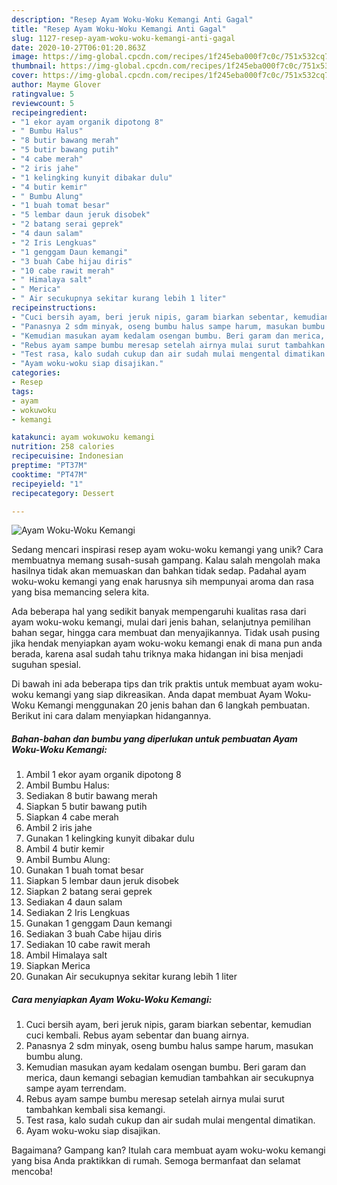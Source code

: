 ```yaml
---
description: "Resep Ayam Woku-Woku Kemangi Anti Gagal"
title: "Resep Ayam Woku-Woku Kemangi Anti Gagal"
slug: 1127-resep-ayam-woku-woku-kemangi-anti-gagal
date: 2020-10-27T06:01:20.863Z
image: https://img-global.cpcdn.com/recipes/1f245eba000f7c0c/751x532cq70/ayam-woku-woku-kemangi-foto-resep-utama.jpg
thumbnail: https://img-global.cpcdn.com/recipes/1f245eba000f7c0c/751x532cq70/ayam-woku-woku-kemangi-foto-resep-utama.jpg
cover: https://img-global.cpcdn.com/recipes/1f245eba000f7c0c/751x532cq70/ayam-woku-woku-kemangi-foto-resep-utama.jpg
author: Mayme Glover
ratingvalue: 5
reviewcount: 5
recipeingredient:
- "1 ekor ayam organik dipotong 8"
- " Bumbu Halus"
- "8 butir bawang merah"
- "5 butir bawang putih"
- "4 cabe merah"
- "2 iris jahe"
- "1 kelingking kunyit dibakar dulu"
- "4 butir kemir"
- " Bumbu Alung"
- "1 buah tomat besar"
- "5 lembar daun jeruk disobek"
- "2 batang serai geprek"
- "4 daun salam"
- "2 Iris Lengkuas"
- "1 genggam Daun kemangi"
- "3 buah Cabe hijau diris"
- "10 cabe rawit merah"
- " Himalaya salt"
- " Merica"
- " Air secukupnya sekitar kurang lebih 1 liter"
recipeinstructions:
- "Cuci bersih ayam, beri jeruk nipis, garam biarkan sebentar, kemudian cuci kembali. Rebus ayam sebentar dan buang airnya."
- "Panasnya 2 sdm minyak, oseng bumbu halus sampe harum, masukan bumbu alung."
- "Kemudian masukan ayam kedalam osengan bumbu. Beri garam dan merica, daun kemangi sebagian kemudian tambahkan air secukupnya sampe ayam terrendam."
- "Rebus ayam sampe bumbu meresap setelah airnya mulai surut tambahkan kembali sisa kemangi."
- "Test rasa, kalo sudah cukup dan air sudah mulai mengental dimatikan."
- "Ayam woku-woku siap disajikan."
categories:
- Resep
tags:
- ayam
- wokuwoku
- kemangi

katakunci: ayam wokuwoku kemangi 
nutrition: 258 calories
recipecuisine: Indonesian
preptime: "PT37M"
cooktime: "PT47M"
recipeyield: "1"
recipecategory: Dessert

---
```



![Ayam Woku-Woku Kemangi](https://img-global.cpcdn.com/recipes/1f245eba000f7c0c/751x532cq70/ayam-woku-woku-kemangi-foto-resep-utama.jpg)

Sedang mencari inspirasi resep ayam woku-woku kemangi yang unik? Cara membuatnya memang susah-susah gampang. Kalau salah mengolah maka hasilnya tidak akan memuaskan dan bahkan tidak sedap. Padahal ayam woku-woku kemangi yang enak harusnya sih mempunyai aroma dan rasa yang bisa memancing selera kita.

Ada beberapa hal yang sedikit banyak mempengaruhi kualitas rasa dari ayam woku-woku kemangi, mulai dari jenis bahan, selanjutnya pemilihan bahan segar, hingga cara membuat dan menyajikannya. Tidak usah pusing jika hendak menyiapkan ayam woku-woku kemangi enak di mana pun anda berada, karena asal sudah tahu triknya maka hidangan ini bisa menjadi suguhan spesial.




Di bawah ini ada beberapa tips dan trik praktis untuk membuat ayam woku-woku kemangi yang siap dikreasikan. Anda dapat membuat Ayam Woku-Woku Kemangi menggunakan 20 jenis bahan dan 6 langkah pembuatan. Berikut ini cara dalam menyiapkan hidangannya.

<!--inarticleads1-->

##### Bahan-bahan dan bumbu yang diperlukan untuk pembuatan Ayam Woku-Woku Kemangi:

1. Ambil 1 ekor ayam organik dipotong 8
1. Ambil  Bumbu Halus:
1. Sediakan 8 butir bawang merah
1. Siapkan 5 butir bawang putih
1. Siapkan 4 cabe merah
1. Ambil 2 iris jahe
1. Gunakan 1 kelingking kunyit dibakar dulu
1. Ambil 4 butir kemir
1. Ambil  Bumbu Alung:
1. Gunakan 1 buah tomat besar
1. Siapkan 5 lembar daun jeruk disobek
1. Siapkan 2 batang serai geprek
1. Sediakan 4 daun salam
1. Sediakan 2 Iris Lengkuas
1. Gunakan 1 genggam Daun kemangi
1. Sediakan 3 buah Cabe hijau diris
1. Sediakan 10 cabe rawit merah
1. Ambil  Himalaya salt
1. Siapkan  Merica
1. Gunakan  Air secukupnya sekitar kurang lebih 1 liter




<!--inarticleads2-->

##### Cara menyiapkan Ayam Woku-Woku Kemangi:

1. Cuci bersih ayam, beri jeruk nipis, garam biarkan sebentar, kemudian cuci kembali. Rebus ayam sebentar dan buang airnya.
1. Panasnya 2 sdm minyak, oseng bumbu halus sampe harum, masukan bumbu alung.
1. Kemudian masukan ayam kedalam osengan bumbu. Beri garam dan merica, daun kemangi sebagian kemudian tambahkan air secukupnya sampe ayam terrendam.
1. Rebus ayam sampe bumbu meresap setelah airnya mulai surut tambahkan kembali sisa kemangi.
1. Test rasa, kalo sudah cukup dan air sudah mulai mengental dimatikan.
1. Ayam woku-woku siap disajikan.




Bagaimana? Gampang kan? Itulah cara membuat ayam woku-woku kemangi yang bisa Anda praktikkan di rumah. Semoga bermanfaat dan selamat mencoba!
